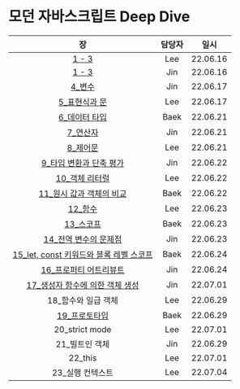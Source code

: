 # 모던 자바스크립트 Deep Dive

|                                                     장                                                      | 담당자 |   일시   |
| :---------------------------------------------------------------------------------------------------------: | :----: | :------: |
|                                         [1 - 3](1-3/Lee/README.md)                                          |  Lee   | 22.06.16 |
|                                         [1 - 3](1-3/Jin/README.md)                                          |  Jin   | 22.06.16 |
|                                       [4\_변수](4_변수/Jin/README.md)                                       |  Jin   | 22.06.17 |
|                               [5\_표현식과 문](5_표현식과%20문/Lee/README.md)                               |  Lee   | 22.06.17 |
|                              [6\_데이터 타입](6_데이터%20타입/Baek/README.md)                               |  Baek  | 22.06.21 |
|                                     [7\_연산자](7_연산자/Jin/README.md)                                     |  Jin   | 22.06.21 |
|                                     [8\_제어문](8_제어문/Lee/README.md)                                     |  Lee   | 22.06.21 |
|                   [9\_타입 변환과 단축 평가](9_타입%20변환과%20단축%20평가/Jin/README.md)                   |  Jin   | 22.06.22 |
|                                   [10\_객체 리터럴](10_객체%20리터럴/Lee)                                   |  Lee   | 22.06.22 |
|                 [11\_원시 값과 객체의 비교](11_원시%20값과%20객체의%20비교/Baek/README.md)                  |  Baek  | 22.06.22 |
|                                           [12\_함수](12_함수/Lee)                                           |  Lee   | 22.06.23 |
|                                   [13\_스코프](13_스코프/Baek/README.md)                                    |  Baek  | 22.06.23 |
|                      [14\_전역 변수의 문제점](14_전역%20변수의%20문제점/Jin/README.md)                      |  Jin   | 22.06.23 |
| [15_let, const 키워드와 블록 레벨 스코프](15_let,%20const%20키워드와%20블록%20레벨%20스코프/Baek/README.md) |  Baek  | 22.06.24 |
|                      [16\_프로퍼티 어트리뷰트](16_프로퍼티%20어트리뷰트/Jin/README.md)                      |  Jin   | 22.06.24 |
|          [17\_생성자 함수에 의한 객체 생성](17_생성자%20함수에%20의한%20객체%20생성/Jin/README.md)          |  Jin   | 22.07.01 |
|                                            18\_함수와 일급 객체                                             |  Lee   | 22.06.29 |
|                               [19\_프로토타입](19_프로토타입/Baek/README.md)                                |  Baek  | 22.06.29 |
|                                               20_strict mode                                                |  Lee   | 22.07.01 |
|                                               21\_빌트인 객체                                               |  Jin   | 22.06.29 |
|                                                   22_this                                                   |  Lee   | 22.07.01 |
|                                              23\_실행 컨텍스트                                              |  Lee   | 22.07.04 |
